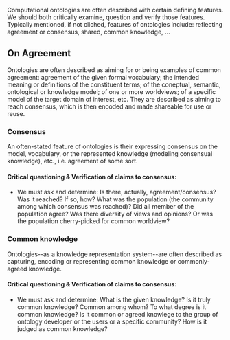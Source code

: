 Computational ontologies are often described with certain defining features. We should both critically examine, question and verify those features.
Typically mentioned, if not cliched, features of ontologies include: reflecting agreement or consensus, shared, common knowledge, ...

## On Agreement

Ontologies are often described as aiming for or being examples of common agreement: agreement of the given formal vocabulary; the intended meaning or definitions of the constituent terms; of the coneptual, semantic, ontological or knowledge model; of one or more worldviews; of a specific model of the target domain of interest, etc. They are described as aiming to reach consensus, which is then encoded and made shareable for use or reuse.

### Consensus 

An often-stated feature of ontologies is their expressing consensus on the model, vocabulary, or the represented knowledge (modeling consensual knowledge), etc., i.e. agreement of some sort. 

#### Critical questioning & Verification of claims to consensus: 
- We must ask and determine: Is there, actually, agreement/consensus? Was it reached? If so, how? What was the population (the community among which consensus was reached)? Did all member of the population agree? Was there diversity of views and opinions? Or was the population cherry-picked for common worldview?  

### Common knowledge
Ontologies--as a knowledge representation system--are often described as capturing, encoding or representing common knowledge or commonly-agreed knowledge.
#### Critical questioning & Verification of claims to consensus:
- We must ask and determine: What is the given knowledge? Is it truly common knowledge? Common among whom? To what degree is it common knowledge? Is it common or agreed knowlege to the group of ontology developer or the users or a specific community? How is it judged as common knowledge?
